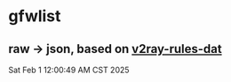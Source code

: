 # gfwlist
## raw -> json, based on [v2ray-rules-dat](https://github.com/Loyalsoldier/v2ray-rules-dat)
Sat Feb  1 12:00:49 AM CST 2025

